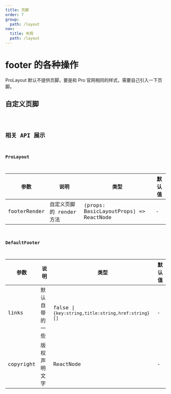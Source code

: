```yaml
---
title: 页脚
order: 7
group:
  path: /layout
nav:
  title: 布局
  path: /layout
---
```


# footer 的各种操作

ProLayout 默认不提供页脚，要是和 Pro 官网相同的样式，需要自己引入一下页脚。

## 自定义页脚

<code src="../demos/footer.tsx" />

## 相关 API 展示

### ProLayout

| 参数         | 说明                     | 类型                                   | 默认值 |
| ------------ | ------------------------ | -------------------------------------- | ------ |
| footerRender | 自定义页脚的 render 方法 | (props: BasicLayoutProps) => ReactNode | -      |

### DefaultFooter

| 参数      | 说明           | 类型                                               | 默认值 |
| --------- | -------------- | -------------------------------------------------- | ------ |
| links     | 默认自带的一些 | false \| `{key:string,title:string,href:string}[]` | -      |
| copyright | 版权声明文字   | ReactNode                                          | -      |
